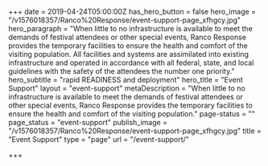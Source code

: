 +++
date = 2019-04-24T05:00:00Z
has_hero_button = false
hero_image = "/v1576018357/Ranco%20Response/event-support-page_xfhgcy.jpg"
hero_paragraph = "When little to no infrastructure is available to meet the demands of festival attendees or other special events, Ranco Response provides the temporary facilities to ensure the health and comfort of the visiting population. All facilities and systems are assimilated into existing infrastructure and operated in accordance with all federal, state, and local guidelines with the safety of the attendees the number one priority."
hero_subtitle = "rapid READINESS and deployment"
hero_title = "Event Support"
layout = "event-support"
metaDescription = "When little to no infrastructure is available to meet the demands of festival attendees or other special events, Ranco Response provides the temporary facilities to ensure the health and comfort of the visiting population."
page-status = ""
page_status = "event-support"
publish_image = "/v1576018357/Ranco%20Response/event-support-page_xfhgcy.jpg"
title = "Event Support"
type = "page"
url = "/event-support/"

+++

